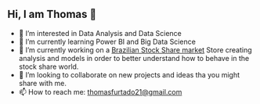 ## Hi, I am Thomas 👋
- 👀 I’m interested in Data Analysis and Data Science
- 🌱 I’m currently learning Power BI and Big Data Science
- 🔭 I’m currently working on a [Brazilian Stock Share market](https://github.com/ThomasVMF/Stock_shares.git) Store creating analysis and models in order to better understand how to behave in the stock share world.
- 💞️ I’m looking to collaborate on new projects and ideas tha you might share with me.
- 📫 How to reach me: thomasfurtado21@gmail.com

<!---
ThomasVMF/ThomasVMF is a ✨ special ✨ repository because its `README.md` (this file) appears on your GitHub profile.
You can click the Preview link to take a look at your changes.
--->
